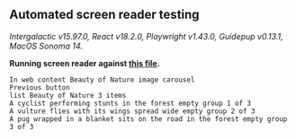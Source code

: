 ## Automated screen reader testing

_Intergalactic v15.97.0, React v18.2.0, Playwright v1.43.0,
Guidepup v0.13.1, MacOS Sonoma 14._

**Running screen reader against [this file](https://github.com/semrush/intergalactic/blob/master/website/docs/components/carousel/examples/carousel_with_default_indicators.tsx).**

```
In web content Beauty of Nature image carousel
Previous button
list Beauty of Nature 3 items
A cyclist performing stunts in the forest empty group 1 of 3
A vulture flies with its wings spread wide empty group 2 of 3
A pug wrapped in a blanket sits on the road in the forest empty group 3 of 3
```
